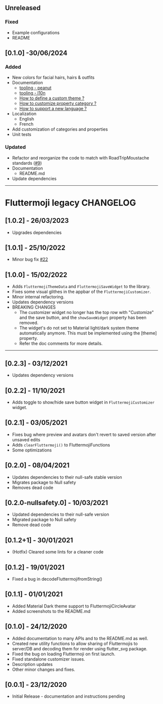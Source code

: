 ## Unreleased
### Fixed
- Example configurations
- README

## [0.1.0] -30/06/2024
### Added
- New colors for facial hairs, hairs & outfits
- Documentation
  - [tooling - peanut](./docs/tooling/peanut.md)
  - [tooling - l10n](./docs/tooling/l10n.md)
  - [How to define a custom theme ?](./docs/how-to/define_custom_theme.md)
  - [How to customize property category ?](./docs/how-to/define_customized_property_category.md)
  - [How to support a new language ?](./docs/how-to/support_new_language.md)
- Localization
  - English
  - French
- Add customization of categories and properties
- Unit tests

### Updated
- Refactor and reorganize the code to match with RoadTripMoustache standards ([#9](https://github.com/RoadTripMoustache/avatar_maker/issues/9))
- Documentation
  - README.md
- Update dependencies

---
# Fluttermoji legacy CHANGELOG
## [1.0.2] - 26/03/2023
 * Upgrades dependencies

## [1.0.1] - 25/10/2022
 * Minor bug fix [#22](https://github.com/psk907/fluttermoji/pull/22#issue-1250729612)

## [1.0.0] - 15/02/2022
 * Adds `FluttermojiThemeData` and `FluttermojiSaveWidget` to the library.
 * Fixes some visual glithes in the appbar of the `FluttermojiCustomizer`.
 * Minor internal refactoring.
 * Updates dependency versions
 * BREAKING CHANGES 
   *  The customizer widget no longer has the top row with "Customize" and the save button, and the `showSaveWidget` property has been removed.
   *  The widget's do not set to Material light/dark system theme automatically anymore. This must be implemented using the [theme] property.
   *  Refer the doc comments for more details.

*****

## [0.2.3] - 03/12/2021

 * Updates dependency versions

## [0.2.2] - 11/10/2021

 * Adds toggle to show/hide save button widget in `FluttermojiCustomizer` widget.
  
## [0.2.1] - 03/05/2021

 * Fixes bug where preview and avatars don't revert to saved version after unsaved edits
 * Adds `clearFluttermoji()` to FluttermojiFunctions
 * Some optimizations

## [0.2.0] - 08/04/2021

 * Updates dependencies to their null-safe stable version
 * Migrates package to Null safety
 * Removes dead code

## [0.2.0-nullsafety.0] - 10/03/2021

 * Updated dependencies to their null-safe version
 * Migrated package to Null safety
 * Remove dead code

## [0.1.2+1] - 30/01/2021

 * (Hotfix) Cleared some lints for a cleaner code

## [0.1.2] - 19/01/2021

 * Fixed a bug in decodeFluttermojifromString()

## [0.1.1] - 01/01/2021

 * Added Material Dark theme support to FluttermojiCircleAvatar
 * Added screenshots to the README.md

## [0.1.0] - 24/12/2020

* Added documentation to many APIs and to the README.md as well.
* Created new utility functions to allow sharing of Fluttermojis to server/DB and decoding them for render using flutter_svg package.
* Fixed the bug on loading Fluttermoji on first launch.
* Fixed standalone customizer issues.
* Description updates
* Other minor changes and fixes.


## [0.0.1] - 23/12/2020

* Initial Release - documentation and instructions pending

